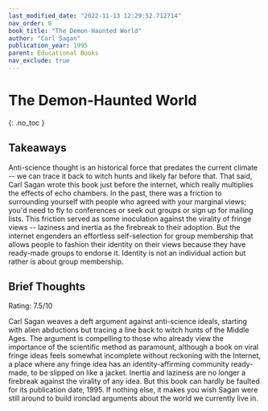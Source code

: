 ```yaml
---
last_modified_date: "2022-11-13 12:29:52.712714"
nav_order: 0
book_title: "The Demon-Haunted World"
author: "Carl Sagan"
publication_year: 1995
parent: Educational Books
nav_exclude: true
---
```

# The Demon-Haunted World
{: .no_toc }

## Takeaways
Anti-science thought is an historical force that predates the current climate -- we can trace it back to witch hunts and likely far before that. That said, Carl Sagan wrote this book just before the internet, which really multiplies the effects of echo chambers. In the past, there was a friction to surrounding yourself with people who agreed with your marginal views; you'd need to fly to conferences or seek out groups or sign up for mailing lists. This friction served as some inoculation against the virality of fringe views -- laziness and inertia as the firebreak to their adoption. But the internet engenders an effortless self-selection for group membership that allows people to fashion their identity on their views because they have ready-made groups to endorse it. Identity is not an individual action but rather is about group membership.


## Brief Thoughts
Rating: 7.5/10

Carl Sagan weaves a deft argument against anti-science ideals, starting with alien abductions but tracing a line back to witch hunts of the Middle Ages. The argument is compelling to those who already view the importance of the scientific method as paramount, although a book on viral fringe ideas feels somewhat incomplete without reckoning with the Internet, a place where any fringe idea has an identity-affirming community ready-made, to be slipped on like a jacket. Inertia and laziness are no longer a firebreak against the virality of any idea. But this book can hardly be faulted for its publication date, 1995. If nothing else, it makes you wish Sagan were still around to build ironclad arguments about the world we currently live in.